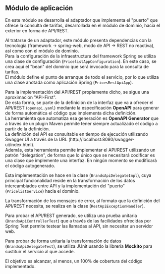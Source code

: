 ## Módulo de aplicación

En este módulo se desarrolla el adaptador que implementa el "puerto" que ofrece la consulta de tarifas, desarrollada en el módulo de dominio, hacia el exterior en forma de API/REST.

Al tratarse de un adaptador, este módulo presenta dependencias con la tecnología (framework -> spring-web, modo de API -> REST no reactiva), así como con el módulo de dominio.   
Para la configuración de la infraestructura del framework Spring se utiliza una clase de configuración (`PricelistAppConfiguration`). En este caso, se crea aquí el "bean" del dominio que será invocado para la consulta de tarifas.   
El módulo define el punto de arranque de todo el servicio, por lo que utiliza una clase anotada como aplicación Spring (`PricesRestApiApp`).

Para la implementación del API/REST propiamente dicho, se sigue una aproximación "API-First".   
De esta forma, se parte de la definición de la interfaz que va a ofrecer el API/REST (`openapi.yaml`) mediante la especificación **OpenAPI** para generar de forma automática el código que implementa dicha definición.   
La herramienta que automatiza esa generación es **OpenAPI Generator** que a través de un plugin Maven permite tener siempre actualizado el código a partir de la definición.   
La definición del API es consultable en tiempo de ejecución utilizando Swagger UI a través de la URL (http://localhost:8080/swagger-ui/index.html).   
Además, esta herramienta permite implementar el API/REST utilizando un patrón "delegation", de forma que lo único que se necesitará codificar es una clase que implemente una interfaz. En ningún momento se modificará el código autogenerado.

Esta implementación se hace en la clase (`BrandsApiDelegateImpl`), cuya principal funcionalidad reside en la transformación de los datos intercambiados entre API y la implementación del "puerto" (`PricelistService`) hacia el dominio.

La transformación de los mensajes de error, al formato que la definición del API/REST necesita, se realiza en la clase (`RestApiExceptionHandler`).

Para probar el API/REST generado, se utiliza una prueba unitaria (`BrandsApiControllerTest`) que a través de las facilidades ofrecidas por Spring Test permite testear las llamadas al API, sin necesitar un servidor web.

Para probar de forma unitaria la transformación de datos (`BrandsApiDelegateTest`), se utiliza JUnit usando la librería **Mockito** para sustituir el servicio al que accede.

El objetivo es alcanzar, al menos, un 100% de cobertura del código implementado.